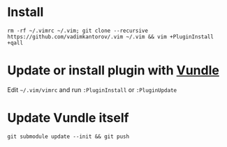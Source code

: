 # Install
```shell
rm -rf ~/.vimrc ~/.vim; git clone --recursive https://github.com/vadimkantorov/.vim ~/.vim && vim +PluginInstall +qall
```

# Update or install plugin with [Vundle](https://github.com/VundleVim/Vundle.vim)
Edit `~/.vim/vimrc` and run `:PluginInstall` or `:PluginUpdate`

# Update Vundle itself
```git submodule update --init && git push```
